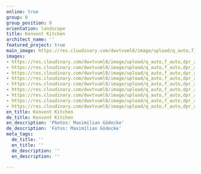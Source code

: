 ```yaml
---
online: true
group: 0
group_position: 0
orientation: landscape
title: Konvent Kitchen
architect_name: ''
featured_project: true
main_image: https://res.cloudinary.com/dwvtvuml8/image/upload/q_auto,f_auto,dpr_auto/v1601626107/Einbaukueche-eiche-Naturstein-holz-edel_zzbe1f.jpg
images:
- https://res.cloudinary.com/dwvtvuml8/image/upload/q_auto,f_auto,dpr_auto/v1601626070/kuechenzeile-einbau-nach-mass-holz-stein_fcccda.jpg
- https://res.cloudinary.com/dwvtvuml8/image/upload/q_auto,f_auto,dpr_auto/v1601624076/Einbaukueche-eiche-pivot-tuer-raumhoch_alq4un.jpg
- https://res.cloudinary.com/dwvtvuml8/image/upload/q_auto,f_auto,dpr_auto/v1601626051/holz-lamellen-wandpaneele-design-architektur_q10uuu.jpg
- https://res.cloudinary.com/dwvtvuml8/image/upload/q_auto,f_auto,dpr_auto/v1612434216/Kuechenzeile-Eiche-Front-Hochwertig_fwj9a1.jpg
- https://res.cloudinary.com/dwvtvuml8/image/upload/q_auto,f_auto,dpr_auto/v1601626107/kuechennische-naturstein-holz-lamellen_mahlna.jpg
- https://res.cloudinary.com/dwvtvuml8/image/upload/q_auto,f_auto,dpr_auto/v1601626107/kueche-nach-mass-kuechenzeile-hochwertig_cmiqn8.jpg
- https://res.cloudinary.com/dwvtvuml8/image/upload/q_auto,f_auto,dpr_auto/v1601626107/Spuelbecken-Stein-Holz-Nische-Lamellen-Design-Handwerk_kyiych.jpg
- https://res.cloudinary.com/dwvtvuml8/image/upload/q_auto,f_auto,dpr_auto/v1601626108/Schubladen-auszug-holz-eiche-design-architektur-handwerk_rcx2fr.jpg
- https://res.cloudinary.com/dwvtvuml8/image/upload/q_auto,f_auto,dpr_auto/v1601626108/Naturstein-Arbeitsplatte-Holz-Front-Korpus-lackiert_r4yjvd.jpg
en_title: Konvent Kitchen
de_title: Konvent Kitchen
en_description: 'Photos: Maximilian Gödecke'
de_description: 'Fotos: Maximilian Gödecke'
meta_tags:
  de_title: ''
  en_title: ''
  de_description: ''
  en_description: ''

---
```

